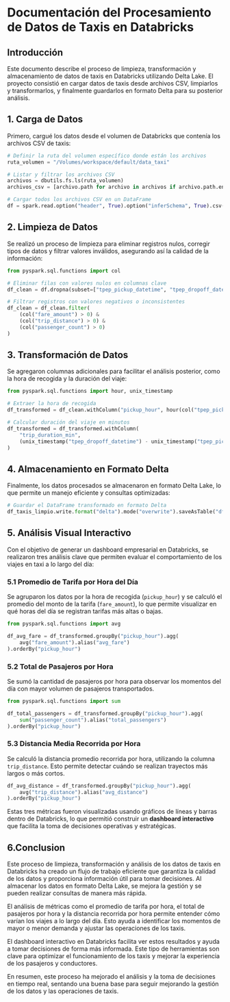 # Documentación del Procesamiento de Datos de Taxis en Databricks

## Introducción

Este documento describe el proceso de limpieza, transformación y almacenamiento de datos de taxis en Databricks utilizando Delta Lake. El proyecto consistió en cargar datos de taxis desde archivos CSV, limpiarlos y transformarlos, y finalmente guardarlos en formato Delta para su posterior análisis.

## 1. Carga de Datos

Primero, cargué los datos desde el volumen de Databricks que contenía los archivos CSV de taxis:

```python
# Definir la ruta del volumen específico donde están los archivos
ruta_volumen = "/Volumes/workspace/default/data_taxi"

# Listar y filtrar los archivos CSV
archivos = dbutils.fs.ls(ruta_volumen)
archivos_csv = [archivo.path for archivo in archivos if archivo.path.endswith(".csv")]

# Cargar todos los archivos CSV en un DataFrame
df = spark.read.option("header", True).option("inferSchema", True).csv(ruta_volumen)
```

## 2. Limpieza de Datos

Se realizó un proceso de limpieza para eliminar registros nulos, corregir tipos de datos y filtrar valores inválidos, asegurando así la calidad de la información:

```python
from pyspark.sql.functions import col

# Eliminar filas con valores nulos en columnas clave
df_clean = df.dropna(subset=["tpep_pickup_datetime", "tpep_dropoff_datetime", "fare_amount"])

# Filtrar registros con valores negativos o inconsistentes
df_clean = df_clean.filter(
    (col("fare_amount") > 0) & 
    (col("trip_distance") > 0) & 
    (col("passenger_count") > 0)
)
```

## 3. Transformación de Datos

Se agregaron columnas adicionales para facilitar el análisis posterior, como la hora de recogida y la duración del viaje:

```python
from pyspark.sql.functions import hour, unix_timestamp

# Extraer la hora de recogida
df_transformed = df_clean.withColumn("pickup_hour", hour(col("tpep_pickup_datetime")))

# Calcular duración del viaje en minutos
df_transformed = df_transformed.withColumn(
    "trip_duration_min",
    (unix_timestamp("tpep_dropoff_datetime") - unix_timestamp("tpep_pickup_datetime")) / 60
)
```

## 4. Almacenamiento en Formato Delta

Finalmente, los datos procesados se almacenaron en formato Delta Lake, lo que permite un manejo eficiente y consultas optimizadas:

```python
# Guardar el DataFrame transformado en formato Delta
df_taxis_limpio.write.format("delta").mode("overwrite").saveAsTable("df_limpio_delta")
```

## 5. Análisis Visual Interactivo

Con el objetivo de generar un dashboard empresarial en Databricks, se realizaron tres análisis clave que permiten evaluar el comportamiento de los viajes en taxi a lo largo del día:

### 5.1 Promedio de Tarifa por Hora del Día

Se agruparon los datos por la hora de recogida (`pickup_hour`) y se calculó el promedio del monto de la tarifa (`fare_amount`), lo que permite visualizar en qué horas del día se registran tarifas más altas o bajas.

```python
from pyspark.sql.functions import avg

df_avg_fare = df_transformed.groupBy("pickup_hour").agg(
    avg("fare_amount").alias("avg_fare")
).orderBy("pickup_hour")
```

### 5.2 Total de Pasajeros por Hora

Se sumó la cantidad de pasajeros por hora para observar los momentos del día con mayor volumen de pasajeros transportados.

```python
from pyspark.sql.functions import sum

df_total_passengers = df_transformed.groupBy("pickup_hour").agg(
    sum("passenger_count").alias("total_passengers")
).orderBy("pickup_hour")
```

### 5.3 Distancia Media Recorrida por Hora

Se calculó la distancia promedio recorrida por hora, utilizando la columna `trip_distance`. Esto permite detectar cuándo se realizan trayectos más largos o más cortos.

```python
df_avg_distance = df_transformed.groupBy("pickup_hour").agg(
    avg("trip_distance").alias("avg_distance")
).orderBy("pickup_hour")
```

Estas tres métricas fueron visualizadas usando gráficos de líneas y barras dentro de Databricks, lo que permitió construir un **dashboard interactivo** que facilita la toma de decisiones operativas y estratégicas.

## 6.Conclusion
Este proceso de limpieza, transformación y análisis de los datos de taxis en Databricks ha creado un flujo de trabajo eficiente que garantiza la calidad de los datos y proporciona información útil para tomar decisiones. Al almacenar los datos en formato Delta Lake, se mejora la gestión y se pueden realizar consultas de manera más rápida.

El análisis de métricas como el promedio de tarifa por hora, el total de pasajeros por hora y la distancia recorrida por hora permite entender cómo varían los viajes a lo largo del día. Esto ayuda a identificar los momentos de mayor o menor demanda y ajustar las operaciones de los taxis.

El dashboard interactivo en Databricks facilita ver estos resultados y ayuda a tomar decisiones de forma más informada. Este tipo de herramientas son clave para optimizar el funcionamiento de los taxis y mejorar la experiencia de los pasajeros y conductores.

En resumen, este proceso ha mejorado el análisis y la toma de decisiones en tiempo real, sentando una buena base para seguir mejorando la gestión de los datos y las operaciones de taxis.
